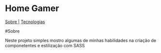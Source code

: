 # Home Gamer



<p aling="center">
    <a href="">Sobre |</a>
    <a href="">Tecnologias </a>
    <a href=""></a>

</p>



#Sobre
<p> Neste projeto simples mostro algumas de minhas habilidades na criação de componetentes e estilização com SASS</p>





